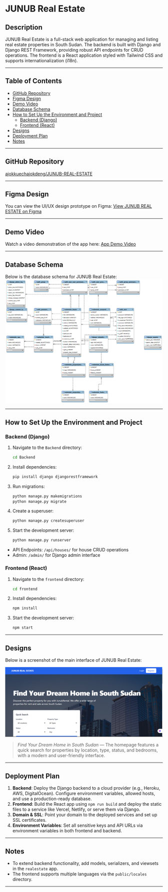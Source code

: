 # JUNUB Real Estate

## Description

JUNUB Real Estate is a full-stack web application for managing and listing real estate properties in South Sudan. The backend is built with Django and Django REST Framework, providing robust API endpoints for CRUD operations. The frontend is a React application styled with Tailwind CSS and supports internationalization (i18n).

---

## Table of Contents

- [GitHub Repository](#github-repository)
- [Figma Design](#figma-design)
- [Demo Video](#demo-video)
- [Database Schema](#database-schema)
- [How to Set Up the Environment and Project](#how-to-set-up-the-environment-and-project)
  - [Backend (Django)](#backend-django)
  - [Frontend (React)](#frontend-react)
- [Designs](#designs)
- [Deployment Plan](#deployment-plan)
- [Notes](#notes)

---

## GitHub Repository

[ajokkuechajokdeng/JUNUB-REAL-ESTATE](https://github.com/ajokkuechajokdeng/JUNUB-REAL-ESTATE.git)

---

## Figma Design

You can view the UI/UX design prototype on Figma:
[View JUNUB REAL ESTATE on Figma](https://www.figma.com/design/Vx4Vy7ZaK3JQ63eSZtiaFt/JUNUB-REAL-ESTATE..?node-id=0-1&t=xZecZrEgNEpufP3B-1)

---

## Demo Video

Watch a video demonstration of the app here:
[App Demo Video](https://drive.google.com/file/d/1BzOIYgXcOFGhmK4W23-hEkJyGSghgmmW/view?usp=sharing)

---

## Database Schema

Below is the database schema for JUNUB Real Estate:
![Database Schema](./frontend/public/Images/Databases%20Schema.png)

---

## How to Set Up the Environment and Project

### Backend (Django)

1. Navigate to the `Backend` directory:
   ```bash
   cd Backend
   ```
2. Install dependencies:
   ```bash
   pip install django djangorestframework
   ```
3. Run migrations:
   ```bash
   python manage.py makemigrations
   python manage.py migrate
   ```
4. Create a superuser:
   ```bash
   python manage.py createsuperuser
   ```
5. Start the development server:
   ```bash
   python manage.py runserver
   ```

- API Endpoints: `/api/houses/` for house CRUD operations
- Admin: `/admin/` for Django admin interface

### Frontend (React)

1. Navigate to the `frontend` directory:
   ```bash
   cd frontend
   ```
2. Install dependencies:
   ```bash
   npm install
   ```
3. Start the development server:
   ```bash
   npm start
   ```

---

## Designs

Below is a screenshot of the main interface of JUNUB Real Estate:

![JUNUB Real Estate Home](./frontend/public/Images/Screenshot%202025-06-09%20164400.png)

> _Find Your Dream Home in South Sudan_ — The homepage features a quick search for properties by location, type, status, and bedrooms, with a modern and user-friendly interface.

---

## Deployment Plan

1. **Backend**: Deploy the Django backend to a cloud provider (e.g., Heroku, AWS, DigitalOcean). Configure environment variables, allowed hosts, and use a production-ready database.
2. **Frontend**: Build the React app using `npm run build` and deploy the static files to a service like Vercel, Netlify, or serve them via Django.
3. **Domain & SSL**: Point your domain to the deployed services and set up SSL certificates.
4. **Environment Variables**: Set all sensitive keys and API URLs via environment variables in both frontend and backend.

---

## Notes

- To extend backend functionality, add models, serializers, and viewsets in the `realestate` app.
- The frontend supports multiple languages via the `public/locales` directory.

---
